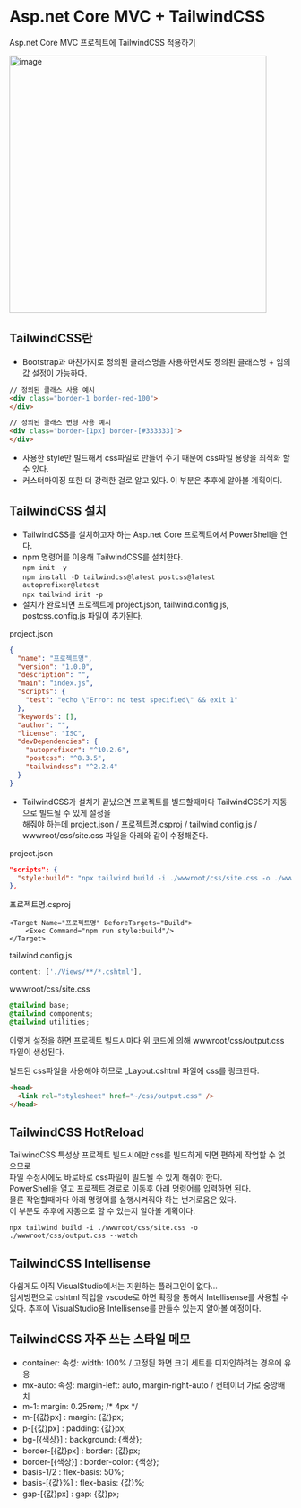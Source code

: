 # Asp.net Core MVC + TailwindCSS
Asp.net Core MVC 프로젝트에 TailwindCSS 적용하기
<br />

<img width="459" alt="image" src="https://user-images.githubusercontent.com/52397976/176645754-327f0c36-3fa5-4dd5-9064-3100e42b6099.png">


## TailwindCSS란
- Bootstrap과 마찬가지로 정의된 클래스명을 사용하면서도 정의된 클래스명 + 임의값 설정이 가능하다.<br />
```html
// 정의된 클래스 사용 예시
<div class="border-1 border-red-100">
</div>

// 정의된 클래스 변형 사용 예시
<div class="border-[1px] border-[#333333]">
</div>
```
- 사용한 style만 빌드해서 css파일로 만들어 주기 때문에 css파일 용량을 최적화 할 수 있다.
- 커스터마이징 또한 더 강력한 걸로 알고 있다. 이 부분은 추후에 알아볼 계획이다.

## TailwindCSS 설치
- TailwindCSS를 설치하고자 하는 Asp.net Core 프로젝트에서 PowerShell을 연다.
- npm 명령어를 이용해 TailwindCSS를 설치한다.<br />
`npm init -y`<br />
`npm install -D tailwindcss@latest postcss@latest autoprefixer@latest`<br />
`npx tailwind init -p`<br />
- 설치가 완료되면 프로젝트에 project.json, tailwind.config.js, postcss.config.js 파일이 추가된다.

project.json
```json
{
  "name": "프로젝트명",
  "version": "1.0.0",
  "description": "",
  "main": "index.js",
  "scripts": {
    "test": "echo \"Error: no test specified\" && exit 1"
  },
  "keywords": [],
  "author": "",
  "license": "ISC",
  "devDependencies": {
    "autoprefixer": "^10.2.6",
    "postcss": "^8.3.5",
    "tailwindcss": "^2.2.4"
  }
}
``` 

- TailwindCSS가 설치가 끝났으면 프로젝트를 빌드할때마다 TailwindCSS가 자동으로 빌드될 수 있게 설정을<br />
해줘야 하는데 project.json / 프로젝트명.csproj / tailwind.config.js / wwwroot/css/site.css 파일을 아래와 같이 수정해준다.

project.json
```json
"scripts": {
  "style:build": "npx tailwind build -i ./wwwroot/css/site.css -o ./wwwroot/css/output.css"
},
```

프로젝트명.csproj
```csproj
<Target Name="프로젝트명" BeforeTargets="Build">
    <Exec Command="npm run style:build"/>
</Target>
```

tailwind.config.js
```js
content: ['./Views/**/*.cshtml'],
```

wwwroot/css/site.css
```css
@tailwind base;
@tailwind components;
@tailwind utilities;
```

이렇게 설정을 하면 프로젝트 빌드시마다 위 코드에 의해 wwwroot/css/output.css 파일이 생성된다.

빌드된 css파일을 사용해야 하므로 _Layout.cshtml 파일에 css를 링크한다.
```html
<head>
  <link rel="stylesheet" href="~/css/output.css" />
</head>
```

## TailwindCSS HotReload 
TailwindCSS 특성상 프로젝트 빌드시에만 css를 빌드하게 되면 편하게 작업할 수 없으므로<br />
파일 수정시에도 바로바로 css파일이 빌드될 수 있게 해줘야 한다.<br />
PowerShell을 열고 프로젝트 경로로 이동후 아래 명령어를 입력하면 된다.<br />
물론 작업할때마다 아래 명령어를 실행시켜줘야 하는 번거로움은 있다.<br />
이 부분도 추후에 자동으로 할 수 있는지 알아볼 계획이다.
```npm
npx tailwind build -i ./wwwroot/css/site.css -o ./wwwroot/css/output.css --watch
```


## TailwindCSS Intellisense
아쉽게도 아직 VisualStudio에서는 지원하는 플러그인이 없다...<br />
임시방편으로 cshtml 작업을 vscode로 하면 확장을 통해서 Intellisense를 사용할 수 있다.
추후에 VisualStudio용 Intellisense를 만들수 있는지 알아볼 예정이다.


## TailwindCSS 자주 쓰는 스타일 메모
- container: 속성: width: 100% / 고정된 화면 크기 세트를 디자인하려는 경우에 유용<br />
- mx-auto: 속성: margin-left: auto, margin-right-auto / 컨테이너 가로 중앙배치<br />
- m-1: margin: 0.25rem; /* 4px */
- m-[{값}px] : margin: {값}px;
- p-[{값}px] : padding: {값}px;
- bg-[{색상}] : background: {색상};
- border-[{값}px] : border: {값}px;
- border-[{색상}] : border-color: {색상};
- basis-1/2 : flex-basis: 50%; 
- basis-[{값}%] : flex-basis: {값}%; 
- gap-[{값}px] : gap: {값}px;

